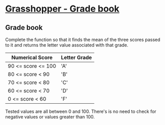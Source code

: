 # [Grasshopper - Grade book](https://www.codewars.com/kata/grasshopper-grade-book "https://www.codewars.com/kata/55cbd4ba903825f7970000f5")

## Grade book

Complete the function so that it finds the mean of the three scores passed to it and returns the letter value associated with that grade.

Numerical Score    | Letter Grade
---                | ---
90 <= score <= 100 | 'A'
80 <= score < 90   | 'B'
70 <= score < 80   | 'C'
60 <= score < 70   | 'D'
 0 <= score < 60   | 'F'

Tested values are all between 0 and 100. There's is no need to check for negative values or values greater than 100.
